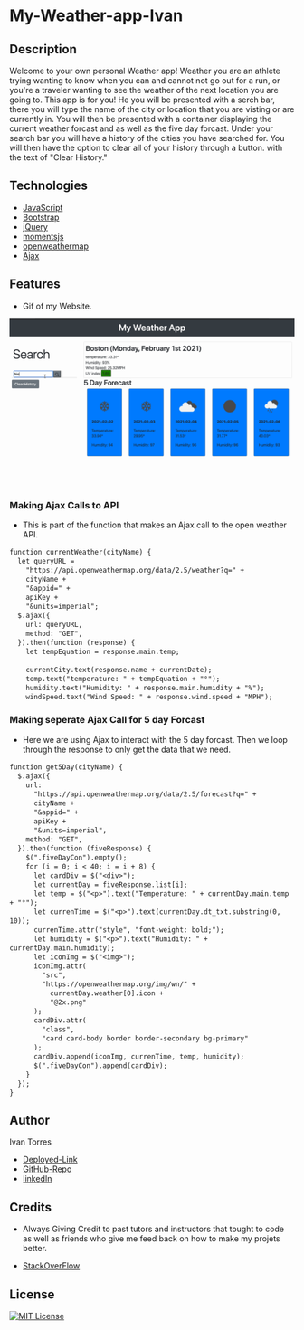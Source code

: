 # My-Weather-app-Ivan


## Description 
Welcome to your own personal Weather app! Weather you are an athlete trying wanting to know when you can and cannot not go out for a run, or you're a traveler wanting to see the weather of the next location you are going to. This app is for you! He you will be presented with a serch bar, there you will type the name of the city or location that you are visting or are currently in. You will then be presented with a container displaying the current weather forcast and as well as the five day forcast. Under your search bar you will have a history of the cities you have searched for. You will then have the option to clear all of your history through a button. with the text of "Clear History." 

## Technologies
* [JavaScript](https://www.w3schools.com/js/)
* [Bootstrap](https://getbootstrap.com/)
* [jQuery](https://jquery.com/)
* [momentsjs](https://momentjs.com/)
* [openweathermap](https://openweathermap.org/)
* [Ajax](https://developer.mozilla.org/en-US/docs/Web/Guide/AJAX)


## Features
* Gif of my Website. 

![Quiz-Gif](./assets/newWeather.gif)

### Making Ajax Calls to API
- This is part of the function that makes an Ajax call to the open weather API. 

```
function currentWeather(cityName) {
  let queryURL =
    "https://api.openweathermap.org/data/2.5/weather?q=" +
    cityName +
    "&appid=" +
    apiKey +
    "&units=imperial";
  $.ajax({
    url: queryURL,
    method: "GET",
  }).then(function (response) {
    let tempEquation = response.main.temp;

    currentCity.text(response.name + currentDate);
    temp.text("temperature: " + tempEquation + "°");
    humidity.text("Humidity: " + response.main.humidity + "%");
    windSpeed.text("Wind Speed: " + response.wind.speed + "MPH");
```


### Making seperate Ajax Call for 5 day Forcast
- Here we are using Ajax to interact with the 5 day forcast. Then we loop through the response to only get the data that we need.

```
function get5Day(cityName) {
  $.ajax({
    url:
      "https://api.openweathermap.org/data/2.5/forecast?q=" +
      cityName +
      "&appid=" +
      apiKey +
      "&units=imperial",
    method: "GET",
  }).then(function (fiveResponse) {
    $(".fiveDayCon").empty();
    for (i = 0; i < 40; i = i + 8) {
      let cardDiv = $("<div>");
      let currentDay = fiveResponse.list[i];
      let temp = $("<p>").text("Temperature: " + currentDay.main.temp + "°");
      let currenTime = $("<p>").text(currentDay.dt_txt.substring(0, 10));
      currenTime.attr("style", "font-weight: bold;");
      let humidity = $("<p>").text("Humidity: " + currentDay.main.humidity);
      let iconImg = $("<img>");
      iconImg.attr(
        "src",
        "https://openweathermap.org/img/wn/" +
          currentDay.weather[0].icon +
          "@2x.png"
      );
      cardDiv.attr(
        "class",
        "card card-body border border-secondary bg-primary"
      );
      cardDiv.append(iconImg, currenTime, temp, humidity);
      $(".fiveDayCon").append(cardDiv);
    }
  });
}
```

## Author
Ivan Torres
* [Deployed-Link](https://ivantorresmia.github.io/My-Weather-app-Ivan/)
* [GitHub-Repo](https://github.com/IvanTorresMia/My-Weather-app-Ivan)
* [linkedIn](www.linkedin.com/in/ivan-torres-0828931b2)

## Credits
* Always Giving Credit to past tutors and instructors that tought to code as well as friends who give me feed back on how to make my projets better.

* [StackOverFlow](https://stackoverflow.com/)




## License
[![MIT License](https://img.shields.io/badge/License-MIT-blue.svg)](https://www.mit.edu/~amini/LICENSE.md)